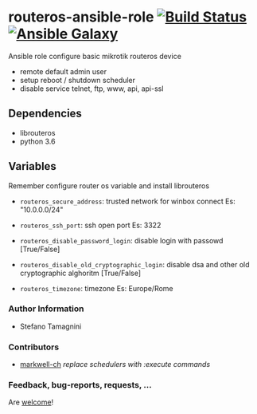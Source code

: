 # routeros-ansible-role [![Build Status](https://travis-ci.com/yoghi/routeros-ansible-role.svg?branch=master)](https://travis-ci.com/yoghi/routeros-ansible-role) [![Ansible Galaxy](https://img.shields.io/badge/routeros_ansible_role-latest-blue.svg)](https://galaxy.ansible.com/yoghi/routeros_ansible_role)
Ansible role configure basic mikrotik routeros device

- remote default admin user
- setup reboot / shutdown scheduler
- disable service telnet, ftp, www, api, api-ssl

## Dependencies

- librouteros
- python 3.6

## Variables

Remember configure router os variable and install librouteros

* `routeros_secure_address`: trusted network for winbox connect Es: "10.0.0.0/24" 

* `routeros_ssh_port`: ssh open port Es: 3322

* `routeros_disable_password_login`: disable login with passowd [True/False]

* `routeros_disable_old_cryptographic_login`: disable dsa and other old cryptographic alghoritm [True/False]

* `routeros_timezone`: timezone  Es: Europe/Rome

### Author Information

* Stefano Tamagnini

### Contributors

* [markwell-ch](https://github.com/markwell-ch) *replace schedulers with :execute commands*


### Feedback, bug-reports, requests, ...

Are [welcome](https://github.com/yoghi/routeros-ansible-role/issues)!
